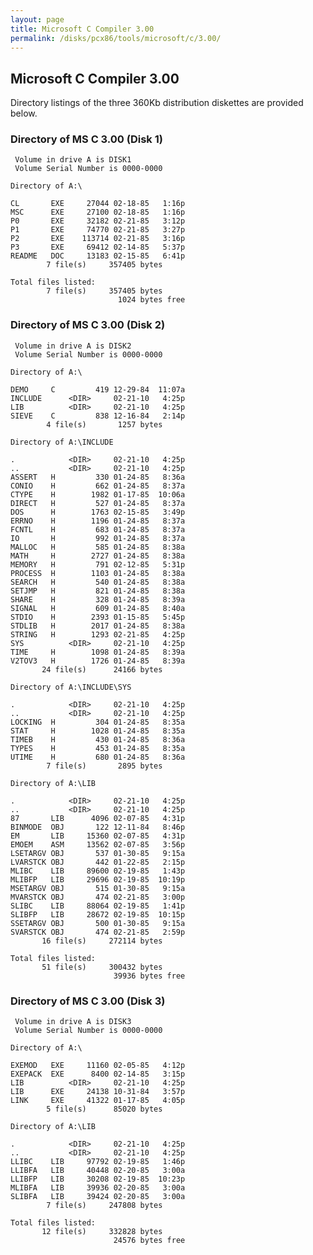 ```yaml
---
layout: page
title: Microsoft C Compiler 3.00
permalink: /disks/pcx86/tools/microsoft/c/3.00/
---
```


Microsoft C Compiler 3.00
---

Directory listings of the three 360Kb distribution diskettes are provided below.

### Directory of MS C 3.00 (Disk 1)

	 Volume in drive A is DISK1      
	 Volume Serial Number is 0000-0000

	Directory of A:\

	CL       EXE     27044 02-18-85   1:16p
	MSC      EXE     27100 02-18-85   1:16p
	P0       EXE     32182 02-21-85   3:12p
	P1       EXE     74770 02-21-85   3:27p
	P2       EXE    113714 02-21-85   3:16p
	P3       EXE     69412 02-14-85   5:37p
	README   DOC     13183 02-15-85   6:41p
	        7 file(s)     357405 bytes

	Total files listed:
	        7 file(s)     357405 bytes
	                        1024 bytes free

### Directory of MS C 3.00 (Disk 2)

	 Volume in drive A is DISK2      
	 Volume Serial Number is 0000-0000

	Directory of A:\

	DEMO     C         419 12-29-84  11:07a
	INCLUDE      <DIR>     02-21-10   4:25p
	LIB          <DIR>     02-21-10   4:25p
	SIEVE    C         838 12-16-84   2:14p
	        4 file(s)       1257 bytes

	Directory of A:\INCLUDE

	.            <DIR>     02-21-10   4:25p
	..           <DIR>     02-21-10   4:25p
	ASSERT   H         330 01-24-85   8:36a
	CONIO    H         662 01-24-85   8:37a
	CTYPE    H        1982 01-17-85  10:06a
	DIRECT   H         527 01-24-85   8:37a
	DOS      H        1763 02-15-85   3:49p
	ERRNO    H        1196 01-24-85   8:37a
	FCNTL    H         683 01-24-85   8:37a
	IO       H         992 01-24-85   8:37a
	MALLOC   H         585 01-24-85   8:38a
	MATH     H        2727 01-24-85   8:38a
	MEMORY   H         791 02-12-85   5:31p
	PROCESS  H        1103 01-24-85   8:38a
	SEARCH   H         540 01-24-85   8:38a
	SETJMP   H         821 01-24-85   8:38a
	SHARE    H         328 01-24-85   8:39a
	SIGNAL   H         609 01-24-85   8:40a
	STDIO    H        2393 01-15-85   5:45p
	STDLIB   H        2017 01-24-85   8:38a
	STRING   H        1293 02-21-85   4:25p
	SYS          <DIR>     02-21-10   4:25p
	TIME     H        1098 01-24-85   8:39a
	V2TOV3   H        1726 01-24-85   8:39a
	       24 file(s)      24166 bytes

	Directory of A:\INCLUDE\SYS

	.            <DIR>     02-21-10   4:25p
	..           <DIR>     02-21-10   4:25p
	LOCKING  H         304 01-24-85   8:35a
	STAT     H        1028 01-24-85   8:35a
	TIMEB    H         430 01-24-85   8:36a
	TYPES    H         453 01-24-85   8:35a
	UTIME    H         680 01-24-85   8:36a
	        7 file(s)       2895 bytes

	Directory of A:\LIB

	.            <DIR>     02-21-10   4:25p
	..           <DIR>     02-21-10   4:25p
	87       LIB      4096 02-07-85   4:31p
	BINMODE  OBJ       122 12-11-84   8:46p
	EM       LIB     15360 02-07-85   4:31p
	EMOEM    ASM     13562 02-07-85   3:56p
	LSETARGV OBJ       537 01-30-85   9:15a
	LVARSTCK OBJ       442 01-22-85   2:15p
	MLIBC    LIB     89600 02-19-85   1:43p
	MLIBFP   LIB     29696 02-19-85  10:19p
	MSETARGV OBJ       515 01-30-85   9:15a
	MVARSTCK OBJ       474 02-21-85   3:00p
	SLIBC    LIB     88064 02-19-85   1:41p
	SLIBFP   LIB     28672 02-19-85  10:15p
	SSETARGV OBJ       500 01-30-85   9:15a
	SVARSTCK OBJ       474 02-21-85   2:59p
	       16 file(s)     272114 bytes

	Total files listed:
	       51 file(s)     300432 bytes
	                       39936 bytes free

### Directory of MS C 3.00 (Disk 3)

	 Volume in drive A is DISK3      
	 Volume Serial Number is 0000-0000

	Directory of A:\

	EXEMOD   EXE     11160 02-05-85   4:12p
	EXEPACK  EXE      8400 02-14-85   3:15p
	LIB          <DIR>     02-21-10   4:25p
	LIB      EXE     24138 10-31-84   3:57p
	LINK     EXE     41322 01-17-85   4:05p
	        5 file(s)      85020 bytes

	Directory of A:\LIB

	.            <DIR>     02-21-10   4:25p
	..           <DIR>     02-21-10   4:25p
	LLIBC    LIB     97792 02-19-85   1:46p
	LLIBFA   LIB     40448 02-20-85   3:00a
	LLIBFP   LIB     30208 02-19-85  10:23p
	MLIBFA   LIB     39936 02-20-85   3:00a
	SLIBFA   LIB     39424 02-20-85   3:00a
	        7 file(s)     247808 bytes

	Total files listed:
	       12 file(s)     332828 bytes
	                       24576 bytes free
